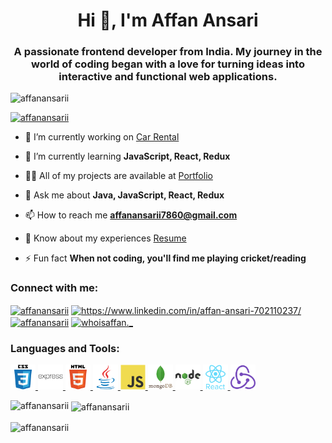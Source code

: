 <h1 align="center">Hi 👋, I'm Affan Ansari</h1>
<h3 align="center">A passionate frontend developer from India. My journey in the world of coding began with a love for turning ideas into interactive and functional web applications.</h3>

<p align="left"> <img src="https://komarev.com/ghpvc/?username=affanansarii&label=Profile%20views&color=0e75b6&style=flat" alt="affanansarii" /> </p>

<p align="left"> <a href="https://github.com/ryo-ma/github-profile-trophy"><img src="https://github-profile-trophy.vercel.app/?username=affanansarii" alt="affanansarii" /></a> </p>

- 🔭 I’m currently working on [Car Rental](https://car-rental-kappa-rouge.vercel.app)

- 🌱 I’m currently learning **JavaScript, React, Redux**

- 👨‍💻 All of my projects are available at [Portfolio](https://affanansarii.vercel.app)

- 💬 Ask me about **Java, JavaScript, React, Redux**

- 📫 How to reach me **affanansarii7860@gmail.com**

- 📄 Know about my experiences [Resume](file:///C:/Users/adnan/Downloads/affanAnsarii-fullStackDeveloper.pdf)

- ⚡ Fun fact **When not coding, you'll find me playing cricket/reading**

<h3 align="left">Connect with me:</h3>
<p align="left">
<a href="https://codepen.io/affanansarii" target="blank"><img align="center" src="https://raw.githubusercontent.com/rahuldkjain/github-profile-readme-generator/master/src/images/icons/Social/codepen.svg" alt="affanansarii" height="30" width="40" /></a>
<a href="https://linkedin.com/in/https://www.linkedin.com/in/affan-ansari-702110237/" target="blank"><img align="center" src="https://raw.githubusercontent.com/rahuldkjain/github-profile-readme-generator/master/src/images/icons/Social/linked-in-alt.svg" alt="https://www.linkedin.com/in/affan-ansari-702110237/" height="30" width="40" /></a>
<a href="https://codesandbox.com/affanansarii" target="blank"><img align="center" src="https://raw.githubusercontent.com/rahuldkjain/github-profile-readme-generator/master/src/images/icons/Social/codesandbox.svg" alt="affanansarii" height="30" width="40" /></a>
<a href="https://instagram.com/whoisaffan._" target="blank"><img align="center" src="https://raw.githubusercontent.com/rahuldkjain/github-profile-readme-generator/master/src/images/icons/Social/instagram.svg" alt="whoisaffan._" height="30" width="40" /></a>
</p>

<h3 align="left">Languages and Tools:</h3>
<p align="left"> <a href="https://www.w3schools.com/css/" target="_blank" rel="noreferrer"> <img src="https://raw.githubusercontent.com/devicons/devicon/master/icons/css3/css3-original-wordmark.svg" alt="css3" width="40" height="40"/> </a> <a href="https://expressjs.com" target="_blank" rel="noreferrer"> <img src="https://raw.githubusercontent.com/devicons/devicon/master/icons/express/express-original-wordmark.svg" alt="express" width="40" height="40"/> </a> <a href="https://www.w3.org/html/" target="_blank" rel="noreferrer"> <img src="https://raw.githubusercontent.com/devicons/devicon/master/icons/html5/html5-original-wordmark.svg" alt="html5" width="40" height="40"/> </a> <a href="https://www.java.com" target="_blank" rel="noreferrer"> <img src="https://raw.githubusercontent.com/devicons/devicon/master/icons/java/java-original.svg" alt="java" width="40" height="40"/> </a> <a href="https://developer.mozilla.org/en-US/docs/Web/JavaScript" target="_blank" rel="noreferrer"> <img src="https://raw.githubusercontent.com/devicons/devicon/master/icons/javascript/javascript-original.svg" alt="javascript" width="40" height="40"/> </a> <a href="https://www.mongodb.com/" target="_blank" rel="noreferrer"> <img src="https://raw.githubusercontent.com/devicons/devicon/master/icons/mongodb/mongodb-original-wordmark.svg" alt="mongodb" width="40" height="40"/> </a> <a href="https://nodejs.org" target="_blank" rel="noreferrer"> <img src="https://raw.githubusercontent.com/devicons/devicon/master/icons/nodejs/nodejs-original-wordmark.svg" alt="nodejs" width="40" height="40"/> </a> <a href="https://reactjs.org/" target="_blank" rel="noreferrer"> <img src="https://raw.githubusercontent.com/devicons/devicon/master/icons/react/react-original-wordmark.svg" alt="react" width="40" height="40"/> </a> <a href="https://redux.js.org" target="_blank" rel="noreferrer"> <img src="https://raw.githubusercontent.com/devicons/devicon/master/icons/redux/redux-original.svg" alt="redux" width="40" height="40"/> </a> </p>

<p><img align="left" src="https://github-readme-stats.vercel.app/api/top-langs?username=affanansarii&show_icons=true&locale=en&layout=compact" alt="affanansarii" /></p>

<p>&nbsp;<img align="center" src="https://github-readme-stats.vercel.app/api?username=affanansarii&show_icons=true&locale=en" alt="affanansarii" /></p>

<p><img align="center" src="https://github-readme-streak-stats.herokuapp.com/?user=affanansarii&" alt="affanansarii" /></p>
